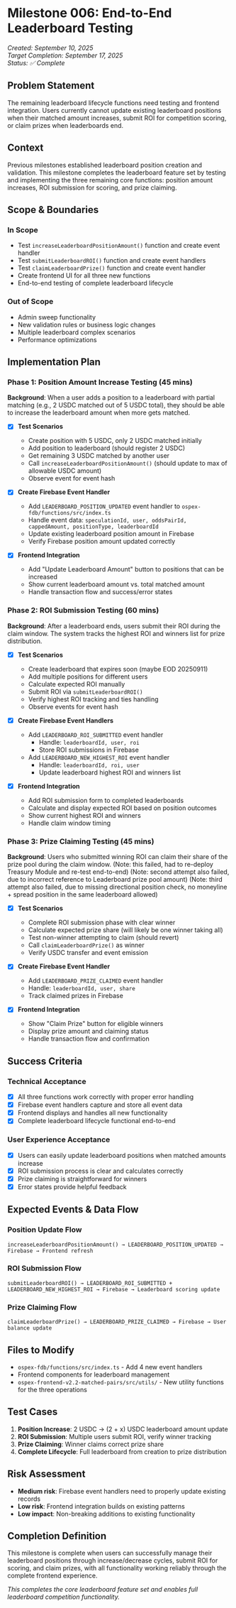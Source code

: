 # Milestone 006: End-to-End Leaderboard Testing
*Created: September 10, 2025*  
*Target Completion: September 17, 2025*  
*Status: ✅ Complete*

## Problem Statement
The remaining leaderboard lifecycle functions need testing and frontend integration. Users currently cannot update existing leaderboard positions when their matched amount increases, submit ROI for competition scoring, or claim prizes when leaderboards end.

## Context
Previous milestones established leaderboard position creation and validation. This milestone completes the leaderboard feature set by testing and implementing the three remaining core functions: position amount increases, ROI submission for scoring, and prize claiming.

## Scope & Boundaries

### In Scope
- Test `increaseLeaderboardPositionAmount()` function and create event handler
- Test `submitLeaderboardROI()` function and create event handlers
- Test `claimLeaderboardPrize()` function and create event handler
- Create frontend UI for all three new functions
- End-to-end testing of complete leaderboard lifecycle

### Out of Scope
- Admin sweep functionality
- New validation rules or business logic changes
- Multiple leaderboard complex scenarios
- Performance optimizations

## Implementation Plan

### Phase 1: Position Amount Increase Testing (45 mins)

**Background**: When a user adds a position to a leaderboard with partial matching (e.g., 2 USDC matched out of 5 USDC total), they should be able to increase the leaderboard amount when more gets matched.

- [X] **Test Scenarios**
  - Create position with 5 USDC, only 2 USDC matched initially
  - Add position to leaderboard (should register 2 USDC)
  - Get remaining 3 USDC matched by another user
  - Call `increaseLeaderboardPositionAmount()` (should update to max of allowable USDC amount)
  - Observe event for event hash

- [X] **Create Firebase Event Handler**
  - Add `LEADERBOARD_POSITION_UPDATED` event handler to `ospex-fdb/functions/src/index.ts`
  - Handle event data: `speculationId, user, oddsPairId, cappedAmount, positionType, leaderboardId`
  - Update existing leaderboard position amount in Firebase
  - Verify Firebase position amount updated correctly

- [X] **Frontend Integration**
  - Add "Update Leaderboard Amount" button to positions that can be increased
  - Show current leaderboard amount vs. total matched amount
  - Handle transaction flow and success/error states

### Phase 2: ROI Submission Testing (60 mins)

**Background**: After a leaderboard ends, users submit their ROI during the claim window. The system tracks the highest ROI and winners list for prize distribution.

- [X] **Test Scenarios**
  - Create leaderboard that expires soon (maybe EOD 20250911)
  - Add multiple positions for different users
  - Calculate expected ROI manually
  - Submit ROI via `submitLeaderboardROI()`
  - Verify highest ROI tracking and ties handling
  - Observe events for event hash

- [X] **Create Firebase Event Handlers**
  - Add `LEADERBOARD_ROI_SUBMITTED` event handler
    - Handle: `leaderboardId, user, roi`
    - Store ROI submissions in Firebase
  - Add `LEADERBOARD_NEW_HIGHEST_ROI` event handler  
    - Handle: `leaderboardId, roi, user`
    - Update leaderboard highest ROI and winners list

- [X] **Frontend Integration**
  - Add ROI submission form to completed leaderboards
  - Calculate and display expected ROI based on position outcomes
  - Show current highest ROI and winners
  - Handle claim window timing

### Phase 3: Prize Claiming Testing (45 mins)

**Background**: Users who submitted winning ROI can claim their share of the prize pool during the claim window.
(Note: this failed, had to re-deploy Treasury Module and re-test end-to-end)
(Note: second attempt also failed, due to incorrect reference to Leaderboard prize pool amount)
(Note: third attempt also failed, due to missing directional position check, no moneyline + spread position in the same leaderboard allowed)

- [X] **Test Scenarios**
  - Complete ROI submission phase with clear winner
  - Calculate expected prize share (will likely be one winner taking all)
  - Test non-winner attempting to claim (should revert)
  - Call `claimLeaderboardPrize()` as winner
  - Verify USDC transfer and event emission

- [X] **Create Firebase Event Handler**
  - Add `LEADERBOARD_PRIZE_CLAIMED` event handler
  - Handle: `leaderboardId, user, share`
  - Track claimed prizes in Firebase

- [X] **Frontend Integration**
  - Show "Claim Prize" button for eligible winners
  - Display prize amount and claiming status
  - Handle transaction flow and confirmation

## Success Criteria

### Technical Acceptance
- [X] All three functions work correctly with proper error handling
- [X] Firebase event handlers capture and store all event data
- [X] Frontend displays and handles all new functionality
- [X] Complete leaderboard lifecycle functional end-to-end

### User Experience Acceptance  
- [X] Users can easily update leaderboard positions when matched amounts increase
- [X] ROI submission process is clear and calculates correctly
- [X] Prize claiming is straightforward for winners
- [X] Error states provide helpful feedback

## Expected Events & Data Flow

### Position Update Flow
```
increaseLeaderboardPositionAmount() → LEADERBOARD_POSITION_UPDATED → Firebase → Frontend refresh
```

### ROI Submission Flow  
```
submitLeaderboardROI() → LEADERBOARD_ROI_SUBMITTED + LEADERBOARD_NEW_HIGHEST_ROI → Firebase → Leaderboard scoring update
```

### Prize Claiming Flow
```
claimLeaderboardPrize() → LEADERBOARD_PRIZE_CLAIMED → Firebase → User balance update
```

## Files to Modify
- `ospex-fdb/functions/src/index.ts` - Add 4 new event handlers
- Frontend components for leaderboard management
- `ospex-frontend-v2.2-matched-pairs/src/utils/` - New utility functions for the three operations

## Test Cases
1. **Position Increase**: 2 USDC → (2 + x) USDC leaderboard amount update
2. **ROI Submission**: Multiple users submit ROI, verify winner tracking  
3. **Prize Claiming**: Winner claims correct prize share
4. **Complete Lifecycle**: Full leaderboard from creation to prize distribution

## Risk Assessment
- **Medium risk**: Firebase event handlers need to properly update existing records
- **Low risk**: Frontend integration builds on existing patterns
- **Low impact**: Non-breaking additions to existing functionality

## Completion Definition
This milestone is complete when users can successfully manage their leaderboard positions through increase/decrease cycles, submit ROI for scoring, and claim prizes, with all functionality working reliably through the complete frontend experience.

*This completes the core leaderboard feature set and enables full leaderboard competition functionality.*
